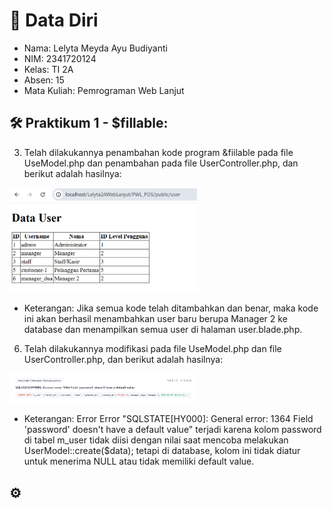 # 🏫 Data Diri

- Nama: Lelyta Meyda Ayu Budiyanti <br>
- NIM: 2341720124 <br>
- Kelas: TI 2A <br>
- Absen: 15 <br>
- Mata Kuliah: Pemrograman Web Lanjut <br>

## 🛠️ Praktikum 1 - $fillable: 

3. Telah dilakukannya penambahan kode program &fiilable pada file UseModel.php dan penambahan pada file UserController.php, dan berikut adalah hasilnya:

<img src="gambar/langkah 3 praktikum1.png" width="300">

- Keterangan: Jika semua kode telah ditambahkan dan benar, maka kode ini akan berhasil menambahkan user baru berupa Manager 2 ke database dan menampilkan semua user di halaman user.blade.php.

6. Telah dilakukannya modifikasi pada file UseModel.php dan file UserController.php, dan berikut adalah hasilnya:

<img src="gambar/langkah 6 praktikum 1.png" width="300">

- Keterangan: Error Error "SQLSTATE[HY000]: General error: 1364 Field 'password' doesn't have a default value" terjadi karena kolom password di tabel m_user tidak diisi dengan nilai saat mencoba melakukan UserModel::create($data); tetapi di database, kolom ini tidak diatur untuk menerima NULL atau tidak memiliki default value.

## ⚙️ 